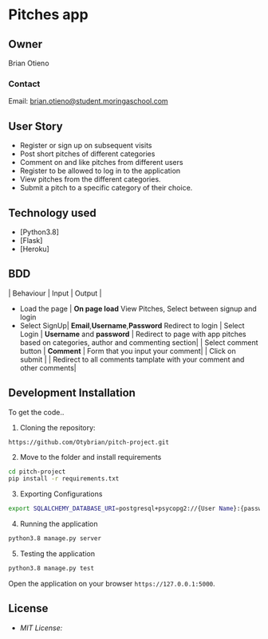 # Pitches app
## Owner

Brian Otieno

### Contact
Email: brian.otieno@student.moringaschool.com

## User Story
 - Register or sign up on subsequent visits
 - Post short pitches of different categories
 - Comment on and like pitches from different users
 - Register to be allowed to log in to the application
 - View pitches from the different categories.
 - Submit a pitch to a specific category of their choice.


## Technology used

* [Python3.8]
* [Flask]
* [Heroku]


## BDD
| Behaviour | Input | Output |
* Load the page | **On page load**  View Pitches, Select between signup and login
* Select SignUp| **Email**,**Username**,**Password**  Redirect to login
| Select Login | **Username** and **password** | Redirect to page with app pitches based on categories, author and commenting section|
| Select comment button | **Comment** | Form that you input your comment|
| Click on submit |  | Redirect to all comments tamplate with your comment and other comments|


## Development Installation
To get the code..

1. Cloning the repository:
  ```terminal
 https://github.com/Otybrian/pitch-project.git
  ```
2. Move to the folder and install requirements
  ```bash
  cd pitch-project
  pip install -r requirements.txt
  ```
3. Exporting Configurations
  ```bash
  export SQLALCHEMY_DATABASE_URI=postgresql+psycopg2://{User Name}:{password}@localhost/{database name}
  ```
4. Running the application
  ```bash
  python3.8 manage.py server
  ```
5. Testing the application
  ```bash
  python3.8 manage.py test
  ```
Open the application on your browser `https://127.0.0.1:5000`.

## License
* *MIT License:*